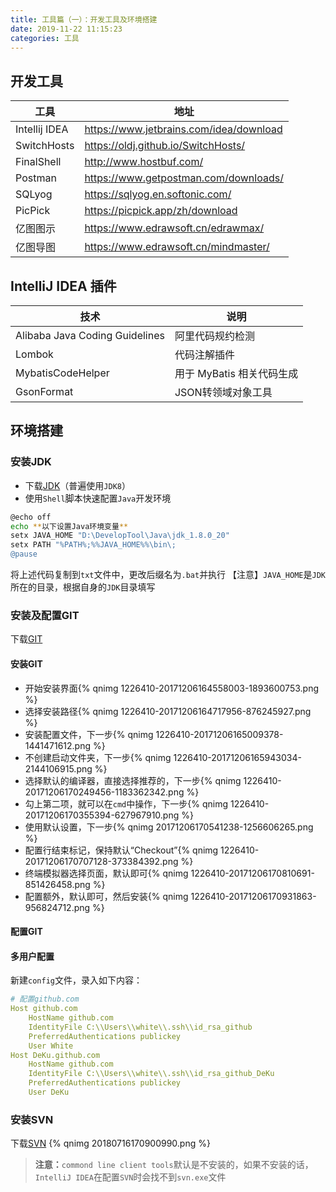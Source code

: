 ```yaml
---
title: 工具篇（一）：开发工具及环境搭建
date: 2019-11-22 11:15:23
categories: 工具
---
```

## 开发工具

工具 | 地址 
----|----
Intellij IDEA | https://www.jetbrains.com/idea/download 
SwitchHosts | https://oldj.github.io/SwitchHosts/
FinalShell | http://www.hostbuf.com/ 
Postman | https://www.getpostman.com/downloads/ 
SQLyog | https://sqlyog.en.softonic.com/ 
PicPick | https://picpick.app/zh/download 
亿图图示 | https://www.edrawsoft.cn/edrawmax/ 
亿图导图 | https://www.edrawsoft.cn/mindmaster/ 

## IntelliJ IDEA 插件

技术 | 说明 
----|----
Alibaba Java Coding Guidelines | 阿里代码规约检测
Lombok  |代码注解插件
MybatisCodeHelper | 用于 MyBatis 相关代码生成
GsonFormat | JSON转领域对象工具

## 环境搭建

### 安装JDK

- 下载[JDK](https://jingyan.baidu.com/article/647f0115caa7967f2148a8f0.html)（普遍使用`JDK8`）
- 使用`Shell`脚本快速配置`Java`开发环境

```bash
@echo off
echo **以下设置Java环境变量**
setx JAVA_HOME "D:\DevelopTool\Java\jdk_1.8.0_20"
setx PATH "%PATH%;%%JAVA_HOME%%\bin\;
@pause
```
将上述代码复制到`txt`文件中，更改后缀名为`.bat`并执行
【注意】`JAVA_HOME`是`JDK`所在的目录，根据自身的`JDK`目录填写

### 安装及配置GIT

下载[GIT](https://git-scm.com/downloads "GIT")

#### 安装GIT

- 开始安装界面{% qnimg 1226410-20171206164558003-1893600753.png %}
- 选择安装路径{% qnimg 1226410-20171206164717956-876245927.png %}
- 安装配置文件，下一步{% qnimg 1226410-20171206165009378-1441471612.png %}
- 不创建启动文件夹，下一步{% qnimg 1226410-20171206165943034-2144106915.png %}
- 选择默认的编译器，直接选择推荐的，下一步{% qnimg 1226410-20171206170249456-1183362342.png %}
- 勾上第二项，就可以在`cmd`中操作，下一步{% qnimg 1226410-20171206170355394-627967910.png %}
- 使用默认设置，下一步{% qnimg 20171206170541238-1256606265.png %}
- 配置行结束标记，保持默认“Checkout”{% qnimg 1226410-20171206170707128-373384392.png %}
- 终端模拟器选择页面，默认即可{% qnimg 1226410-20171206170810691-851426458.png %}
- 配置额外，默认即可，然后安装{% qnimg 1226410-20171206170931863-956824712.png %}

#### 配置GIT

#### 多用户配置

[Git 多用户配置]: https://blog.csdn.net/yuanlaijike/article/details/95650625

新建`config`文件，录入如下内容：

```yaml
# 配置github.com
Host github.com                 
    HostName github.com
    IdentityFile C:\\Users\\white\\.ssh\\id_rsa_github
    PreferredAuthentications publickey
    User White
Host DeKu.github.com                 
    HostName github.com
    IdentityFile C:\\Users\\white\\.ssh\\id_rsa_github_DeKu
    PreferredAuthentications publickey
    User DeKu
```

### 安装SVN

下载[SVN](https://tortoisesvn.net/downloads.html "SVN")
{% qnimg 20180716170900990.png %}
> **注意：**`commond line client tools`默认是不安装的，如果不安装的话，`IntelliJ IDEA`在配置`SVN`时会找不到`svn.exe`文件






